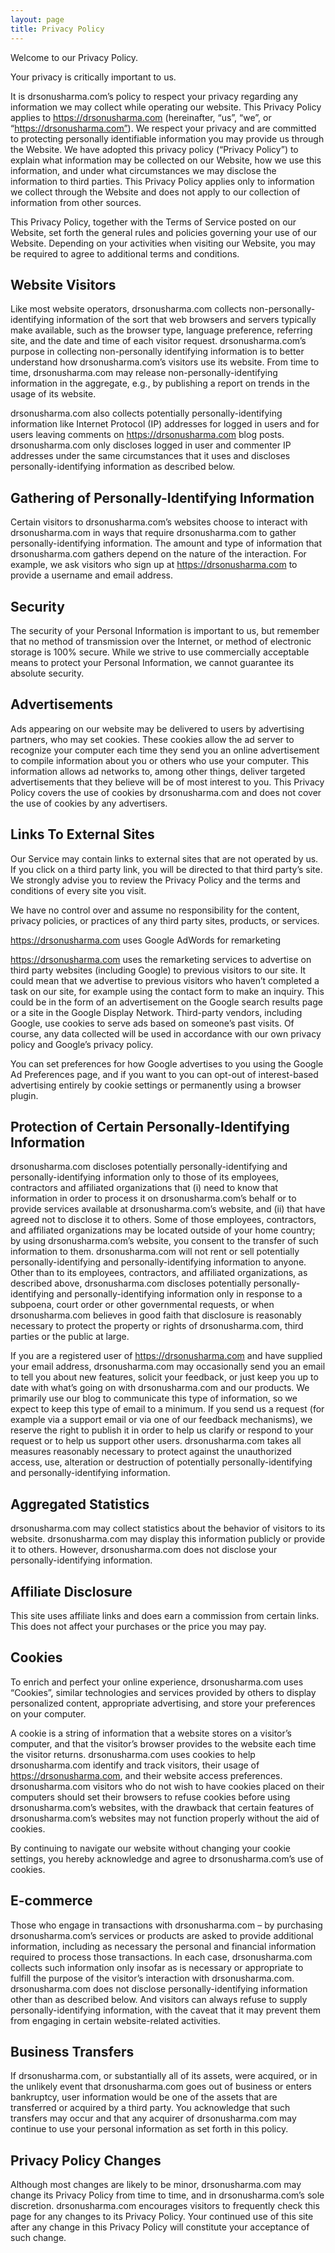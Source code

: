 ```yaml
---
layout: page
title: Privacy Policy
---
```

Welcome to our Privacy Policy.

Your privacy is critically important to us.

It is drsonusharma.com’s policy to respect your privacy regarding any information we may collect while operating our website. This Privacy Policy applies to https://drsonusharma.com (hereinafter, “us”, “we”, or “https://drsonusharma.com”). We respect your privacy and are committed to protecting personally identifiable information you may provide us through the Website. We have adopted this privacy policy (“Privacy Policy”) to explain what information may be collected on our Website, how we use this information, and under what circumstances we may disclose the information to third parties. This Privacy Policy applies only to information we collect through the Website and does not apply to our collection of information from other sources.

This Privacy Policy, together with the Terms of Service posted on our Website, set forth the general rules and policies governing your use of our Website. Depending on your activities when visiting our Website, you may be required to agree to additional terms and conditions.

## Website Visitors

Like most website operators, drsonusharma.com collects non-personally-identifying information of the sort that web browsers and servers typically make available, such as the browser type, language preference, referring site, and the date and time of each visitor request. drsonusharma.com’s purpose in collecting non-personally identifying information is to better understand how drsonusharma.com’s visitors use its website. From time to time, drsonusharma.com may release non-personally-identifying information in the aggregate, e.g., by publishing a report on trends in the usage of its website.

drsonusharma.com also collects potentially personally-identifying information like Internet Protocol (IP) addresses for logged in users and for users leaving comments on https://drsonusharma.com blog posts. drsonusharma.com only discloses logged in user and commenter IP addresses under the same circumstances that it uses and discloses personally-identifying information as described below.

## Gathering of Personally-Identifying Information

Certain visitors to drsonusharma.com’s websites choose to interact with drsonusharma.com in ways that require drsonusharma.com to gather personally-identifying information. The amount and type of information that drsonusharma.com gathers depend on the nature of the interaction. For example, we ask visitors who sign up at https://drsonusharma.com to provide a username and email address.

## Security

The security of your Personal Information is important to us, but remember that no method of transmission over the Internet, or method of electronic storage is 100% secure. While we strive to use commercially acceptable means to protect your Personal Information, we cannot guarantee its absolute security.

## Advertisements

Ads appearing on our website may be delivered to users by advertising partners, who may set cookies. These cookies allow the ad server to recognize your computer each time they send you an online advertisement to compile information about you or others who use your computer. This information allows ad networks to, among other things, deliver targeted advertisements that they believe will be of most interest to you. This Privacy Policy covers the use of cookies by drsonusharma.com and does not cover the use of cookies by any advertisers.

## Links To External Sites

Our Service may contain links to external sites that are not operated by us. If you click on a third party link, you will be directed to that third party’s site. We strongly advise you to review the Privacy Policy and the terms and conditions of every site you visit.

We have no control over and assume no responsibility for the content, privacy policies, or practices of any third party sites, products, or services.

https://drsonusharma.com uses Google AdWords for remarketing

https://drsonusharma.com uses the remarketing services to advertise on third party websites (including Google) to previous visitors to our site. It could mean that we advertise to previous visitors who haven’t completed a task on our site, for example using the contact form to make an inquiry. This could be in the form of an advertisement on the Google search results page or a site in the Google Display Network. Third-party vendors, including Google, use cookies to serve ads based on someone’s past visits. Of course, any data collected will be used in accordance with our own privacy policy and Google’s privacy policy.

You can set preferences for how Google advertises to you using the Google Ad Preferences page, and if you want to you can opt-out of interest-based advertising entirely by cookie settings or permanently using a browser plugin.

## Protection of Certain Personally-Identifying Information

drsonusharma.com discloses potentially personally-identifying and personally-identifying information only to those of its employees, contractors and affiliated organizations that (i) need to know that information in order to process it on drsonusharma.com’s behalf or to provide services available at drsonusharma.com’s website, and (ii) that have agreed not to disclose it to others. Some of those employees, contractors, and affiliated organizations may be located outside of your home country; by using drsonusharma.com’s website, you consent to the transfer of such information to them. drsonusharma.com will not rent or sell potentially personally-identifying and personally-identifying information to anyone. Other than to its employees, contractors, and affiliated organizations, as described above, drsonusharma.com discloses potentially personally-identifying and personally-identifying information only in response to a subpoena, court order or other governmental requests, or when drsonusharma.com believes in good faith that disclosure is reasonably necessary to protect the property or rights of drsonusharma.com, third parties or the public at large.

If you are a registered user of https://drsonusharma.com and have supplied your email address, drsonusharma.com may occasionally send you an email to tell you about new features, solicit your feedback, or just keep you up to date with what’s going on with drsonusharma.com and our products. We primarily use our blog to communicate this type of information, so we expect to keep this type of email to a minimum. If you send us a request (for example via a support email or via one of our feedback mechanisms), we reserve the right to publish it in order to help us clarify or respond to your request or to help us support other users. drsonusharma.com takes all measures reasonably necessary to protect against the unauthorized access, use, alteration or destruction of potentially personally-identifying and personally-identifying information.

## Aggregated Statistics

drsonusharma.com may collect statistics about the behavior of visitors to its website. drsonusharma.com may display this information publicly or provide it to others. However, drsonusharma.com does not disclose your personally-identifying information.

## Affiliate Disclosure

This site uses affiliate links and does earn a commission from certain links. This does not affect your purchases or the price you may pay.

## Cookies

To enrich and perfect your online experience, drsonusharma.com uses “Cookies”, similar technologies and services provided by others to display personalized content, appropriate advertising, and store your preferences on your computer.

A cookie is a string of information that a website stores on a visitor’s computer, and that the visitor’s browser provides to the website each time the visitor returns. drsonusharma.com uses cookies to help drsonusharma.com identify and track visitors, their usage of https://drsonusharma.com, and their website access preferences. drsonusharma.com visitors who do not wish to have cookies placed on their computers should set their browsers to refuse cookies before using drsonusharma.com’s websites, with the drawback that certain features of drsonusharma.com’s websites may not function properly without the aid of cookies.

By continuing to navigate our website without changing your cookie settings, you hereby acknowledge and agree to drsonusharma.com’s use of cookies.

## E-commerce

Those who engage in transactions with drsonusharma.com – by purchasing drsonusharma.com’s services or products are asked to provide additional information, including as necessary the personal and financial information required to process those transactions. In each case, drsonusharma.com collects such information only insofar as is necessary or appropriate to fulfill the purpose of the visitor’s interaction with drsonusharma.com. drsonusharma.com does not disclose personally-identifying information other than as described below. And visitors can always refuse to supply personally-identifying information, with the caveat that it may prevent them from engaging in certain website-related activities.

## Business Transfers

If drsonusharma.com, or substantially all of its assets, were acquired, or in the unlikely event that drsonusharma.com goes out of business or enters bankruptcy, user information would be one of the assets that are transferred or acquired by a third party. You acknowledge that such transfers may occur and that any acquirer of drsonusharma.com may continue to use your personal information as set forth in this policy.

## Privacy Policy Changes

Although most changes are likely to be minor, drsonusharma.com may change its Privacy Policy from time to time, and in drsonusharma.com’s sole discretion. drsonusharma.com encourages visitors to frequently check this page for any changes to its Privacy Policy. Your continued use of this site after any change in this Privacy Policy will constitute your acceptance of such change.
